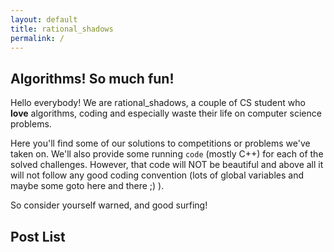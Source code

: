 ```yaml
---
layout: default
title: rational_shadows
permalink: /
---
```


## Algorithms! So much fun!

Hello everybody! We are rational_shadows, a couple of CS student who **love** algorithms, coding
and especially waste their life on computer science problems.

Here you'll find some of our solutions to competitions or problems we've taken on. We'll also provide some running `code` (mostly C++) for each of the solved challenges. However,
that code will NOT be beautiful and above all it will not follow any good coding convention
(lots of global variables and maybe some goto here and there ;) ).  

So consider yourself warned, and good surfing!

## Post List
